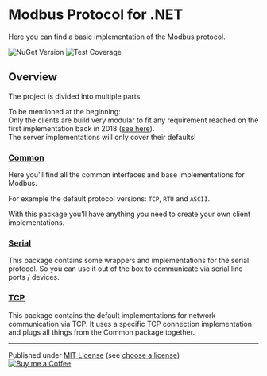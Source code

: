 # Modbus Protocol for .NET

Here you can find a basic implementation of the Modbus protocol.

![NuGet Version](https://shields.io/nuget/v/AMWD.Protocols.Modbus.Common?style=flat&logo=nuget)
![Test Coverage](https://git.am-wd.de/am-wd/amwd.protocols.modbus/badges/main/coverage.svg?style=flat)

## Overview

The project is divided into multiple parts.

To be mentioned at the beginning:    
Only the clients are build very modular to fit any requirement reached on the first implementation back in 2018 ([see here]).    
The server implementations will only cover their defaults!


### [Common]

Here you'll find all the common interfaces and base implementations for Modbus.

For example the default protocol versions: `TCP`, `RTU` and `ASCII`.

With this package you'll have anything you need to create your own client implementations.


### [Serial]

This package contains some wrappers and implementations for the serial protocol.
So you can use it out of the box to communicate via serial line ports / devices.


### [TCP]

This package contains the default implementations for network communication via TCP.
It uses a specific TCP connection implementation and plugs all things from the Common package together.


---

Published under [MIT License] (see [choose a license])    
[![Buy me a Coffee](https://shields.io/badge/PayPal-Buy_me_a_Coffee-yellow?style=flat&logo=paypal)](https://link.am-wd.de/donate)



[see here]:         https://github.com/andreasAMmueller/Modbus
[Common]:           src/AMWD.Protocols.Modbus.Common/README.md
[Serial]:           src/AMWD.Protocols.Modbus.Serial/README.md
[TCP]:              src/AMWD.Protocols.Modbus.Tcp/README.md
[MIT License]:      LICENSE.txt
[choose a license]: https://choosealicense.com/licenses/mit/
